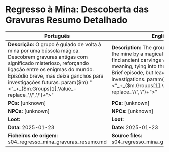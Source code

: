 # Regresso à Mina: Descoberta das Gravuras  Resumo Detalhado

| Português | English |
|-----------|---------|
| **Descrição:** O grupo é guiado de volta à mina por uma bússola mágica. Descobrem gravuras antigas com significado misterioso, reforçando ligação entre os enigmas do mundo. Episódio breve, mas deixa ganchos para investigações futuras. param($m) "<"_+_($m.Groups[1].Value_-replace_'//','/')_+_">"  | **Description:** The group is guided back to the mine by a magical compass. They find ancient carvings with mysterious meaning, tying into the worlds mysteries. Brief episode, but leaves hooks for future investigations. param($m) "<"_+_($m.Groups[1].Value_-replace_'//','/')_+_">"  |
| **PCs:** [unknown] | **PCs:** [unknown] |
| **NPCs:** [unknown] | **NPCs:** [unknown] |
| **Loot:**  | **Loot:**  |
| **Data:** 2025-01-23 | **Date:** 2025-01-23 |
| **Ficheiros de origem:** s04_regresso_mina_gravuras_resumo.md | **Source files:** s04_regresso_mina_gravuras_resumo.md |

























